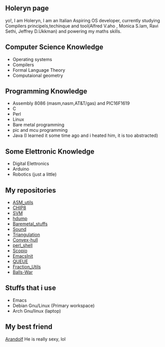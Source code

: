 ## Holeryn page
yo!, I am Holeryn, I am an Italian Aspiring OS developer, currently studying Compilers principels,techinque and tool(Alfred V.aho , Monica S.lam, Ravi Sethi, Jeffrey D.Ukkman) and powering my maths skills.

## Computer Science Knowledge 
* Operating systems
* Compilers
* Formal Language Theory
* Computaional geometry

## Programming Knowledge
* Assembly 8086 (masm,nasm,AT&T/gas) and PIC16F1619
* C
* Perl
* Linux
* Bare metal programming
* pic and mcu programming
* Java (I learned it some time ago and i heated him, it is too abstracted)

## Some Elettronic Knowledge
* Digital Elettronics
* Arduino
* Robotics (just a little)

## My repositories
* [ASM_utils](https://github.com/Holeryn/ASM_utils)
* [CHIP8](https://github.com/Holeryn/CHIP8)
* [SVM](https://github.com/Holeryn/SVM)
* [hdump](https://github.com/Holeryn/hdump)
* [Baremetal_stuffs](https://github.com/Holeryn/Baremetal_stuffs)
* [Sound](https://github.com/Holeryn/Sound)
* [Triangulation](https://github.com/Holeryn/Triangulation)
* [Convex-hull](https://github.com/Holeryn/Convex-Hull/tree/master)
* [perl_shell](https://github.com/Holeryn/perl_shell)
* [Scopio](https://github.com/Holeryn/Scopio)
* [EmacsInit](https://github.com/Holeryn/EmacsInit)
* [QUEUE](https://github.com/Holeryn/QUEUE)
* [Fraction_Utils](https://github.com/Holeryn/Fraction_Utils)
* [Balls-War](https://github.com/Holeryn/Balls-War)

## Stuffs that i use
* Emacs
* Debian Gnu/Linux (Primary workspace)
* Arch Gnu/linux (laptop)

## My best friend
[Arandolf](https://github.com/Arandolf) He is really sexy, lol
